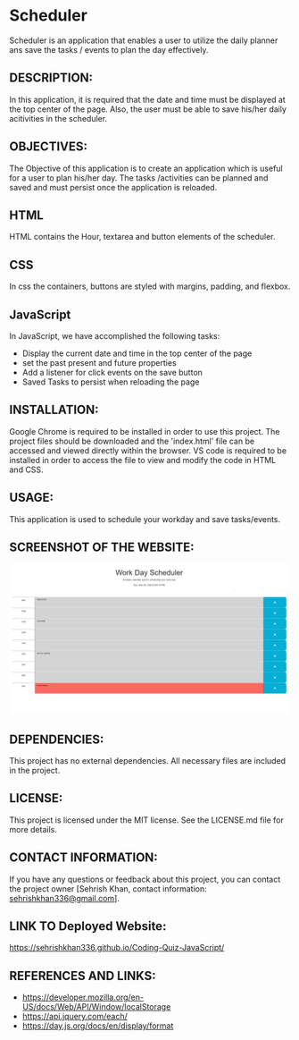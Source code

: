 # Scheduler 
Scheduler is an application that enables a user to utilize the daily planner ans save the tasks / events to plan the day effectively.
## DESCRIPTION:
In this application, it is required that the date and time must be displayed at the top center of the page. Also, the user must be able to save his/her daily acitivities in the scheduler. 
## OBJECTIVES:
The Objective of this application is to create an application which is useful for a user to plan his/her day. The tasks /activities can be planned and saved and must persist once the application is reloaded. 
## HTML
HTML contains the Hour, textarea and button elements of the scheduler.
## CSS
In css the containers, buttons are styled with margins, padding, and flexbox.
## JavaScript
In JavaScript, we have accomplished the following tasks:
* Display the current date and time in the top center of the page 
* set the past present and future properties
* Add a listener for click events on the save button
* Saved Tasks to persist when reloading the page

## INSTALLATION:
Google Chrome is required to be installed in order to use this project. The project files should be downloaded and the 'index.html' file can be accessed and viewed directly within the browser. VS code is required to be installed in order to access the file to view and modify the code in HTML and CSS.

## USAGE:
This application is used to schedule your workday and save tasks/events.
## SCREENSHOT OF THE WEBSITE:
![alt text](./Images/Web%20capture_26-3-2023_173649_.jpeg)

## DEPENDENCIES:
This project has no external dependencies. All necessary files are included in the project.

## LICENSE:
This project is licensed under the MIT license. See the LICENSE.md file for more details.

## CONTACT INFORMATION:
If you have any questions or feedback about this project, you can contact the project owner [Sehrish Khan, contact information: sehrishkhan336@gmail.com].

## LINK TO Deployed Website:
https://sehrishkhan336.github.io/Coding-Quiz-JavaScript/


## REFERENCES AND LINKS:
* https://developer.mozilla.org/en-US/docs/Web/API/Window/localStorage
* https://api.jquery.com/each/
* https://day.js.org/docs/en/display/format

